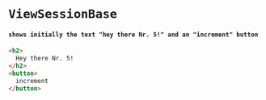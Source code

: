 # `ViewSessionBase`

#### `shows initially the text "hey there Nr. 5!" and an "increment" button`

```html
<h2>
  Hey there Nr. 5!
</h2>
<button>
  increment
</button>

```

